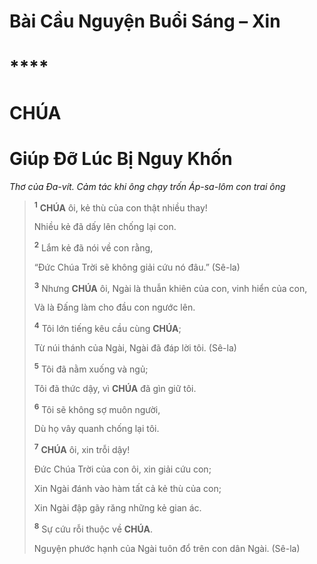 # Bài Cầu Nguyện Buổi Sáng – Xin

# \*\*\*\*

# CHÚA

# Giúp Đỡ Lúc Bị Nguy Khốn

_Thơ của Đa-vít. Cảm tác khi ông chạy trốn Áp-sa-lôm con trai ông_

> <sup><b>1</b></sup> **CHÚA** ôi, kẻ thù của con thật nhiều thay!
>
> Nhiều kẻ đã dấy lên chống lại con.
>
> <sup><b>2</b></sup> Lắm kẻ đã nói về con rằng,
>
> “Đức Chúa Trời sẽ không giải cứu nó đâu.” (Sê-la)
>
> <sup><b>3</b></sup> Nhưng **CHÚA** ôi, Ngài là thuẫn khiên của con, vinh hiển của con,
>
> Và là Đấng làm cho đầu con ngước lên.
>
> <sup><b>4</b></sup> Tôi lớn tiếng kêu cầu cùng **CHÚA**;
>
> Từ núi thánh của Ngài, Ngài đã đáp lời tôi. (Sê-la)
>
> <sup><b>5</b></sup> Tôi đã nằm xuống và ngủ;
>
> Tôi đã thức dậy, vì **CHÚA** đã gìn giữ tôi.
>
> <sup><b>6</b></sup> Tôi sẽ không sợ muôn người,
>
> Dù họ vây quanh chống lại tôi.
>
> <sup><b>7</b></sup> **CHÚA** ôi, xin trỗi dậy!
>
> Đức Chúa Trời của con ôi, xin giải cứu con;
>
> Xin Ngài đánh vào hàm tất cả kẻ thù của con;
>
> Xin Ngài đập gãy răng những kẻ gian ác.
>
> <sup><b>8</b></sup> Sự cứu rỗi thuộc về **CHÚA**.
>
> Nguyện phước hạnh của Ngài tuôn đổ trên con dân Ngài. (Sê-la)
